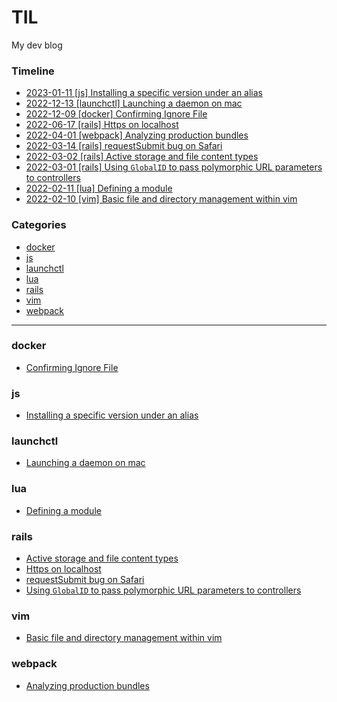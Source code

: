 # TIL

My dev blog

### Timeline

- [2023-01-11 [js] Installing a specific version under an alias](js/installing_a_specific_version_under_an_alias.md)
- [2022-12-13 [launchctl] Launching a daemon on mac](launchctl/launching_a_daemon_on_mac.md)
- [2022-12-09 [docker] Confirming Ignore File](docker/confirming_ignore_file.md)
- [2022-06-17 [rails] Https on localhost](rails/https_on_localhost.md)
- [2022-04-01 [webpack] Analyzing production bundles](webpack/analyzing_production_bundles.md)
- [2022-03-14 [rails] requestSubmit bug on Safari](rails/request_submit_bug_on_safari.md)
- [2022-03-02 [rails] Active storage and file content types](rails/active_storage_and_content_types.md)
- [2022-03-01 [rails] Using `GlobalID` to pass polymorphic URL parameters to controllers](rails/using_global_id_to_pass_polymorphic_url_parameters_to_controllers.md)
- [2022-02-11 [lua] Defining a module](lua/defining_a_module.md)
- [2022-02-10 [vim] Basic file and directory management within vim](vim/basic_file_and_directory_management_within_vim.md)

### Categories

* [docker](#docker)
* [js](#js)
* [launchctl](#launchctl)
* [lua](#lua)
* [rails](#rails)
* [vim](#vim)
* [webpack](#webpack)

---

### docker

- [Confirming Ignore File](docker/confirming_ignore_file.md)


### js

- [Installing a specific version under an alias](js/installing_a_specific_version_under_an_alias.md)


### launchctl

- [Launching a daemon on mac](launchctl/launching_a_daemon_on_mac.md)


### lua

- [Defining a module](lua/defining_a_module.md)


### rails

- [Active storage and file content types](rails/active_storage_and_content_types.md)
- [Https on localhost](rails/https_on_localhost.md)
- [requestSubmit bug on Safari](rails/request_submit_bug_on_safari.md)
- [Using `GlobalID` to pass polymorphic URL parameters to controllers](rails/using_global_id_to_pass_polymorphic_url_parameters_to_controllers.md)


### vim

- [Basic file and directory management within vim](vim/basic_file_and_directory_management_within_vim.md)


### webpack

- [Analyzing production bundles](webpack/analyzing_production_bundles.md)

